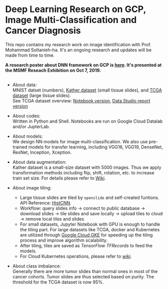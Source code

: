 # Deep Learning Research on GCP, Image Multi-Classification and Cancer Diagnosis
 
This repo contains my research work on image identification with Prof. Mohammad Soltanieh-ha. It's an ongoing research and updates will be made from time to time.   
   
**A research poster about DNN framework on GCP is [here](https://github.com/lingyixu/GCP-Keras-Deep-Learning/blob/master/Scalable_DNN_Framework_on_GCP.pdf). It's presented at the MSMF Reseach Exhibition on Oct 7, 2019.**

## 

* About data:   
MNIST datset (numbers), [Kather dataset](https://www.nature.com/articles/srep27988) (small tissue slides), and [TCGA dataset](https://isb-cancer-genomics-cloud.readthedocs.io/en/latest/sections/data/TCGA-images.html) (large tissue slides).   
See TCGA dataset overview: [Notebook version](https://github.com/lingyixu/GCP-DNN-Cancer-Diagnosis/blob/master/TCGA_Overview.ipynb), [Data Studio report version](https://github.com/lingyixu/GCP-DNN-Cancer-Diagnosis/blob/master/Dataset%20Overview/TCGA_Exploration.pdf)

* About codes:   
Written in Python and Shell. Notebooks are run on Google Cloud Datalab and/or JupterLab.

* About models:   
We design NN models for image multi-classification. We also use pre-trained models for transfer learning, including VGG16, VGG19, DenseNet, ResNet, Inception, Xception.   

* About data augmentation:   
Kather dataset is a small-size dataset with 5000 images. Thus we apply transformation methods including flip, shift, rotation, etc. to increase train set size. For details please refer to [Wiki](https://github.com/lingyixu/GCP-Keras-Deep-Learning/wiki/Data-Augmentation-Function-Guide).

* About image tiling:   
  * Large tissue slides are tiled by `openslide` and self-created funtions. API Reference: [HistCNN](https://github.com/javadnoorb/HistCNN).
  * Workflow: query slides info → connect to public database → download slides → tile slides and save locally → upload tiles to cloud → remove local tiles and slides   
  * For small datasets, Jupyter Notebook with GPU is enough to handle the tiling part. For large datasets like TCGA, docker and Kubernetes are utilized through [Google Cloud GKE](https://cloud.google.com/kubernetes-engine) for speeding up the tiling process and improve algorithm scalability.
  * After tiling, tiles are saved as _TensorFlow TFRecords_ to feed the models.
  * For Cloud Kubernetes operations, please refer to [wiki](https://github.com/lingyixu/GCP-DNN-Cancer-Diagnosis/wiki/GKE-How-to-Guide).

* About class imbalance:   
Generally there are more tumor slides than normal ones in most of the cancer cohorts. Tumor slides are thus selected based on purity. The threshold for the TCGA dataset is now 95%.
